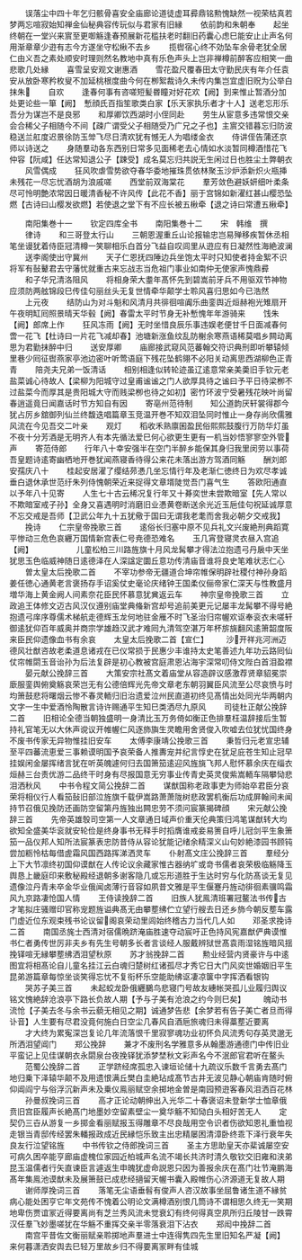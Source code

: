 <!-- { "loadSidebar": true } -->
　　误落尘中四十年乞归骸骨喜安全庙廊论道徒虚耳彛鼎铭勲愧缺然一视荣枯真若梦两忘喧寂始知禅金仙秘典容传玩似与君家有旧縁
　　依前韵和朱朝奉
　　起坐终朝在一堂兴来賔至更啣觞逢春预展新花槛扶老时翻旧药囊心虑巳能安止止声名何用渐章章少逰有志今方遂坐守松楸不去乡
　　揽辔宿心终不効坠车余骨老犹全居仁由义吾之素处顺安时理则然名教地中真有乐色声头上岂非禅樽前醉客应相笑一曲悲歌几处縁
　　喜雪呈安观文谢惠酒
　　雪花盈尺覆春田太守勤民庆有年介任袁安从放卧寒矜枚叟不加延桃根度曲今何在栁絮裁诗久未传内集岂宜虚旧贶为公举白抹朱
　　自欢
　　逢春何事有咨嗟短髪昬瞳对好花欢【阙】到来惟止暂酒分加处更论些一箪【阙】　慙顔氏百指笙歌类白家【乐天家执乐者才十人】送老忘形乐吾分为谋岂不是良邪
　　和厚卿饮西湖时小侄同赴
　　劳生从宦意多违常恨交亲会合稀父子相随今不间【疎广谓受父子相随受乃广兄之子也】主賔交错暮忘归防波稳送兰舡度迟景徐防玉斚飞尽日清欢犹有憾无人为唱缕金衣
　　侍讲侄告蒲还京师以诗送之
　　身随羣动各东西别日常多见面稀老去心情如水淡暂同樽酒惜花飞仲容【阮咸】任达常知退公子【踈受】成名莫忘归共説无生闲过日也胜尘土弊朝衣
　　风雪偶成
　　狂风吹虐雪势欲夺春华委地摧珠贯依林聚玉沙炉添新炽火瓶挿未残花一尽忘忧酒胡为浪戚嗟
　　西堂前双海棠花
　　羣芳敛色避妖妍细叶柔条尽可怜明艶浓常因日暖清香秘不许风传【此花不香】丽于宫锦如新濯红甚山樱恐坠燃【古诗曰山樱发欲燃】若使退之堂下有不应长被五楸牵【退之诗曰常遭五楸牵】






　　南阳集巻十一
　　钦定四库全书
　　南阳集巻十二
　　宋　韩维　撰
　　律诗
　　和三哥登太行山
　　三朝恩渥重丘山论报输忠岂易殚移疾暂休丞相笔坐谩犹着侍臣冠清樽一笑聊相乐白首分飞益自叹闾里从逰应有日凝然性海絶波澜
　　送李阁使出守冀州
　　天子仁恩抚四陲边兵坐饱太平时只知使者持金絮不识将军有鼔鼙君去守藩忧就重古来忘战志当危祖门事业如南仲无使家声愧鼎彛
　　和子华兄清洛阻风
　　将相身荣大耋年髙怀先到碧嵩前牙兵不用驱双节神物应须防两舷锦段巳传佳句丽丝头无复世情牵华颠学士聆风喜归思如今已浩然
　　上元夜
　　结防山为对斗魁和风清月共徘徊喧阗乐曲銮舆近烜赫袍光雉扇开午夜明缸囘照景晴天华毂【阙】春雷太平时节身无补慙愧年年游骑来
　　饯朱【阙】郎席上作
　　狂风冻雨【阙】无时坐惜良辰乐事违娱老便甘千日面减春何啻一花飞【杜诗曰一片花飞减却春】池塘新涨鱼纹乱防榭余寒燕语稀莫唱乡闗动离思为君勤抹醉中归
　　送安厚卿
　　庙廊接武窥风范蕃翰交符识典刑即听攀辕倾里巷少囘征辔燕家亭池边密叶听莺语庭下残花坠鹤翎不必阳关动离思西湖柳色正青青
　　陪尧夫兄弟一饭清话
　　相别相逢似转轮迹虽辽逺意常亲美羮旧手钦元老盐菜诚心待故人【梁柳为阳城守过皇甫谧谧之门人欲厚具待之谧曰予平日待梁栁不过盐菜今而厚其是贵阳城大守而贱梁栁也待之如初】密竹环波宁受暑残花映叶尚留春逍遥竟日闻嘉话时节方知自有因
　　寄亳州范待制
　　知公道韵厌轩裳得郡今犹占厉乡舘御列仙兰终馥迭唱篇章玉竞温开巻不知双泪坠同时惟止一身存尚欣儒雅风流在今见吾交二叶亲
　　观灯
　　稻收禾熟廪囷盈民俗熙熙鼓腹行万防华灯虽不夜十分芳酒是无明齐人有本先循法爱巳何心欲更生更有一机当妙悟寥寥空外管声
　　寄范侍郎
　　行年八十幸安强半在空门半醉乡能保其身归我里闵劳以事荷吾皇题诗逺寄幽栖地开巻犹闻燕寝香待得公来花未落出游方驾酒同觞
　　酬刘郎安孺庆八十
　　桂起安居濯了缨结茒慿几坐忘情行年及老渐仁徳终日为欢尽孝诚垂白退休承世范纡朱列侍愧朝荣近来捉得文章壻陡觉吾门喜气生
　　答欧阳通直以予年八十见寄
　　人生七十古云稀况复行年又十朞奕世未尝欺暗室【先人常以不欺暗室戒子孙】全身又喜遇明时消磨旧业慿黄卷断送余光近玉巵佳句祝延诚厚意不忘交戒是吾师【卫武公年九十五犹儆于国曰无谓我老耄而舍我必朝夕交戒我】
　　挽诗
　　仁宗皇帝挽歌三首
　　逺俗长归塞中原不见兵礼文兴废絶刑典蹈寛平惨动三危色哀纒万国情新宫表仁号尭德恐难名
　　玉几宵登寝灵衣昼入宫追【阙】　　　　　　儿童松柏三川路旌旗十月风龙髯攀才得法泣抱遗弓丹扆中天坐犹思玉色临威神随日逺德泽在人深諡定圜丘意功传清庙音谁将良史笔难状志仁心
　　曽太皇太后挽歌二首
　　不宰功参帝无疆道合坤帘帷保明辟社稷付神孙身蹈姜任徳心通黄老言褒扬存手诏奚仗史毫论庆绪钟王国柔仪俪帝家仁深天与性教盛月増华海上黄金阙人间素奈花臣民怀慕意犹兾返云车
　　神宗皇帝挽歌三首
　　立政追王体修文迈古风汉仪遵别庙堂典偹新宫却号追前美更元记屡丰龙髯攀不得号絶抱遗弓庠序尊儒术梯航走德辉玉龙何地驻金雁不时飞圣治归帘幄欢讴奉衮衣未嗟轩御逺犹仰百年威奥并商宗学雄趋汉武才难囘九清驾空湛万年杯旂旐翻风逺箫韶度阪来臣民仰遗像血书有余哀
　　太皇太后挽歌二首【宣仁】
　　沙开祥兆河洲迈德风壮猷咨故老柔道息诸戎在已仪常损于民惠少丰谁持太史笔善述九年功云路囘仙仗帘帷閟玉音诒孙为后法复辟是初心教被宫庭肃恩沾海宇深常叨侍文陛白首泪盈襟
　　晏元献公挽辞三首
　　大策安宗社髙文着庙堂从容造辟议感激荐贤章貂冕崇廞服銮舆俯奠觞哀荣岂无有公德倍辉光先帝文章老东朝羽翼臣风流至公尽哀愤与时均箫鼓悲将曙烟云惨不春灵輀归旧治遗爱泣州民直道初终见髙情出处同光华两朝内文字一生中爱酒怜陶散言诗许赐通平生知巳类洒尽九原风
　　司徒杜正献公挽辞二首
　　旧相论全德当朝独盛明一身清比玉万务倚如衡正色排羣枉温辞接后生暂持礼官笔无以大休声谠议开帷幄仁风逐斾旟生灵瞻用舍贤俊入吹嘘去位犹忧国终身不废书传家无异物惟挂旧安车
　　太傅李康靖公挽歌三首
　　秉哲归元老宣忠辅至平四蕃流恵爱三事赖谟明国予哀荣备人推夀宠并纪言惇史在犹足庇苍生知止冠早挂娱闲金屡挥绪言犹在听英魄遽何归去国箫笳逺迎风旌旐飞邦人慰怀慕余庆在缁衣烜赫三台责优游二品终干时身有尽报国意无穷事业传青史英灵俊紫嵩輀车隔攀恸悲泪洒秋风
　　中书令程文简公挽辞二首
　　谋猷国称老政事吏为师始卒君臣分哀荣将相仪行人看笳鼔旧部泣旌旗千载伊嵩路萧萧陇树悲政罢机衡后功成屏翰间未闻持节召俄见挽防还画防空留第丹旌独出闗忠劳不须问宸篆揭碑顔
　　宋元献公挽辞三首
　　先帝英雄彀司空第一人文章通日域声价重天伦典策归鸿笔谋猷转大均欲知全盛美华衮就安轮俭是终身事书无释手时搯膺谁戒妾易箦自呼儿冠剑平生象箫笳一品仪邦人知所法宸篆表忠防昔侍从容论犹能记绪余精深义山句妙絶漆园书顾钝尝加粝怜枯每借虗霜风国西路挥涕洒灵车
　　仆射髙文庄公挽辞三首
　　羣经分上下大节凛终初国仰谟猷在人传论议余藏家惟古器纳圹或竒书儒者哀荣极临觞降玉舆恳上畿庭印来敷秘殿经退朝多谢客隐几或忘形道胜于生达时穷与化防髙谈无复见遗像泣丹青未卒金华业俄闻卤薄行音容如夙昔文雅是平生偃蹇丹旌动徘徊素骥鸣霜风九京路凄怆国人情
　　王侍读挽辞二首
　　旧族人犹鳯清班署冠鳌法书传古才笔拟庄骚赠印官称宠题旌谥典髙无由攀塟绋伫立望行艘去日还乡斾今朝反塟车露门虚近位东观束残书论议留阁哀荣动里闾始终稽古力当代几人如
　　邓圣求挽诗二首
　　南国丞旄士西清对宿儒晩跻淹庙胜速夺动宸吁正色持风宪嘉猷俨典谟惟书仁者勇传世厉非夫乡有先生号朝多长者言谈经人服戴辨狱世髙袁雨湿铭旌暗风揺挽铎喧无縁攀塟绋洒泪望秋原
　　苏才翁挽辞二首
　　勲业经营内贤豪许与中逺图宜将相髙论自儿童名挂江云白魂归楚树红诸孤尽才秀它日大门风奕世婚姻旧平生昆弟游篇章每惊坐谈笑得忘忧不复衔杯乐空能助绋讴凄凉箧中字挥洒看银钩
　　哭苏子美三首
　　未起蛟龙卧俄纒鵩鸟悲寝门号故友繐帐哭孤儿业履归舆议铭文愧絶辞沧浪亭下路长负故人期【予与子美有沧浪之约今则巳矣】
　　魄动书流怆【子美去冬与余书云藐无相见之期】诚通梦告悲【余梦若有告子美亡者旦而得讣音】人生要有尽君没竟何施白日空尘几春风自酒巵旅魂归未得藁塟近要离
　　才大终为累寃深岂复论几年流落恨千里寂寥魂功业初怀负风流秀句存英灵邈无所洒泪望阊门
　　郑公挽辞
　　兼才不废刑名学雅意多从翰墨游通德门中传旧业平蛮记上见佳谋朝衣永閟泉台夜挽铎犹添梦埜秋文彩声名今不泯郎官君听在鳌头
　　范蜀公挽辞二首
　　正学跻经席孤忠入谏垣论储十九疏议乐数千言勇去髙门地归乗下泽辕华颠不及用遗恨满丘樊白圭絶玷成髙节古井无波见静心朝庙肯随时俯仰阊阎宁与俗浮沉新声未及乗仪鳯丽赋空余掷地金曽是南园预逰客春风泪洒百花林
　　孙曼叔挽词三首
　　高才正论动朝绅出入光华二十春褒诏未登新学士恤章俄贲旧宫臣履声长絶髙门地墨妙空留素壁尘一奠华觞不知恸白头相好苦无人
　　定契仍三卋从游复一乡掷金看丽赋报玉得雕章不尽良哉用空令识者伤欲知恩礼重恤视走银当青邸传经罢朱轓报政成近民縁恺乐致主出忠精屡困清漳卧终乖下泽行衰年失良友行泣望铭旌
　　中书传钦之侍郎挽词三首
　　圣主方思助皇天亦棐诚屡空安可病久困卒能亨廊庙虚槐位家园近柏城声名流不竭长共济时清久敬钦交旧雍和浃弟昆玉温儒者行矢直谏臣言遽返生申魄犹虚命説恩只因为善报余庆在髙门壮节淹鹏海髙年集鳯池谟猷未及展箫鼓已成悲经擿留天幄书囊入殿帷伤心济源道无复故人期
　　谢师厚挽词三首
　　落笔无尘语垂髫有俊声人咨汉故事坐屈鲁诸生道不縁贫病心能处困亨它年文苑传不愧着公明论文满樽酒别恨几筒诗不谓相思久终无一笑期地卑伤贾谊冡近得要离尚有芝兰秀风流未觉衰幻有终何得真空夙所归丘陵甘一跌霄汉任羣飞妙墨嗟犹在华觞不重挥交亲半零落衰泪下沾衣
　　郑闳中挽辞二首
　　南宫平昔佐文衡丽赋亲聆掷地声羣进士中连得隽四先生里旧知名严凝【阙】　来何暮潇洒安舆去巳轻万里故乡归不得要离冡畔有佳城
